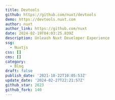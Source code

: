 ```yaml
---
title: Devtools
github: https://github.com/nuxt/devtools
demo: https://devtools.nuxt.com
author: nuxt
author_link: https://github.com/nuxt
date: 2024-02-19T04:03:25.839Z
description: Unleash Nuxt Developer Experience
ssg:
  - Nuxtjs
css: []
cms: []
category:
  - Blog
draft: false
publish_date: '2021-10-22T10:05:53Z'
update_date: '2024-02-27T22:21:57Z'
github_star: 2623
github_fork: 140
---
```

